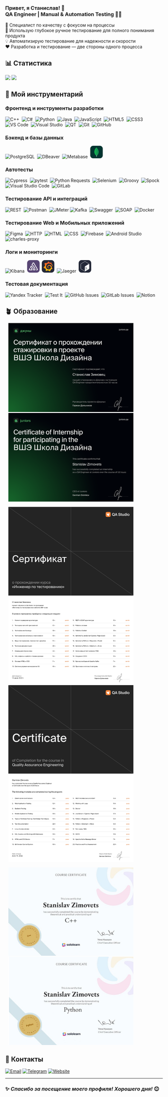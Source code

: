 <h3>Привет, я Станислав! 👋<br>QA Engineer | Manual & Automation Testing 👨‍💻</h3>

🚀 Специалист по качеству с фокусом на процессы  
🧠 Использую глубокое ручное тестирование для полного понимания продукта  
💡 Автоматизирую тестирование для надежности и скорости  
❤️ Разработка и тестирование — две стороны одного процесса

## 📊 Статистика

![](https://github-readme-stats.vercel.app/api/top-langs/?username=ZimQA&layout=compact&langs_count=6&theme=dark&card_width=420)
![](https://github-readme-stats.vercel.app/api?username=ZimQA&show_icons=true&theme=dark&hide_rank=true&hide=prs,issues,contribs,title&line_height=40&card_width=420)

## 🧪 Мой инструментарий

### **Фронтенд и инструменты разработки**
<div>
  <img src="https://skillicons.dev/icons?i=cpp" title="C++" alt="C++" width="40" height="40"/>&nbsp;
  <img src="https://skillicons.dev/icons?i=cs" title="C#" alt="C#" width="40" height="40"/>&nbsp;
  <img src="https://skillicons.dev/icons?i=py" title="Python" alt="Python" width="40" height="40"/>&nbsp;
  <img src="https://skillicons.dev/icons?i=java" title="Java" alt="Java" width="40" height="40"/>&nbsp;
  <img src="https://skillicons.dev/icons?i=js" title="JavaScript" alt="JavaScript" width="40" height="40"/>&nbsp;
  <img src="https://skillicons.dev/icons?i=html" title="HTML5" alt="HTML5" width="40" height="40"/>&nbsp;
  <img src="https://skillicons.dev/icons?i=css" title="CSS3" alt="CSS3" width="40" height="40"/>&nbsp;
  <img src="https://skillicons.dev/icons?i=vscode" title="VS Code" alt="VS Code" width="40" height="40"/>&nbsp;
  <img src="https://skillicons.dev/icons?i=visualstudio" title="Visual Studio" alt="Visual Studio" width="40" height="40"/>&nbsp; 
  <img src="https://skillicons.dev/icons?i=qt" title="QT" alt="QT" width="40" height="40"/>&nbsp; 
  <img src="https://skillicons.dev/icons?i=git" title="Git" alt="Git" width="40" height="40"/>&nbsp;
  <img src="https://skillicons.dev/icons?i=github" title="GitHub" alt="GitHub" width="40" height="40"/>&nbsp;
</div>

### **Бэкенд и базы данных**
<div>
  <img src="https://skillicons.dev/icons?i=postgresql" title="PostgreSQL" alt="PostgreSQL" width="40" height="40"/>&nbsp;
  <img src="https://upload.wikimedia.org/wikipedia/commons/thumb/b/b5/DBeaver_logo.svg/512px-DBeaver_logo.svg.png" title="DBeaver" alt="DBeaver" width="40" height="40"/>&nbsp;
  <img src="https://cdn.worldvectorlogo.com/logos/metabase.svg" title="Metabase" alt="Metabase" width="40" height="40"/>&nbsp;
  <img src="https://raw.githubusercontent.com/tandpfun/skill-icons/main/icons/MongoDB.svg" title="Mongo DB" alt="Mongo DB" width="40" height="40"/>&nbsp;
  
</div>

### **Автотесты**
<div>
  <img src="https://user-images.githubusercontent.com/68279555/200387386-276c709f-380b-46cc-81fd-f292985927a8.png" title="Cypress" alt="Cypress" width="40" height="40"/>&nbsp;
  <img src="https://user-images.githubusercontent.com/25181517/184117132-9e89a93b-65fb-47c3-91e7-7d0f99e7c066.png" title="pytest" alt="pytest" width="40" height="40"/>&nbsp;
  <img src="https://skillicons.dev/icons?i=python" title="Python Requests" alt="Python Requests" width="40" height="40"/>&nbsp;
  <img src="https://user-images.githubusercontent.com/25181517/184103699-d1b83c07-2d83-4d99-9a1e-83bd89e08117.png" title="Selenium" alt="Selenium" width="40" height="40"/>&nbsp;
  <img src="https://raw.githubusercontent.com/tandpfun/skill-icons/59059d809d4c2dbffeefd9292b5f8370c6c78c8a/icons/Groovy.svg" title="Groovy" alt="Groovy" width="40" height="40"/>&nbsp;
  <img src="https://seeklogo.com/images/S/spock-logo-87267747C2-seeklogo.com.png" title="Spock" alt="Spock" width="40" height="40"/>&nbsp;
  <img src="https://user-images.githubusercontent.com/25181517/192108891-d86b6220-e232-423a-bf5f-90903e6887c3.png" title="Visual Studio Code" alt="Visual Studio Code" width="40" height="40"/>&nbsp;
  <img src="https://user-images.githubusercontent.com/25181517/192108376-c675d39b-90f6-4073-bde6-5a9291644657.png" title="GitLab" alt="GitLab" width="40" height="40"/>&nbsp;
</div>



### **Тестирование API и интеграций**
<div>
  <img src="https://user-images.githubusercontent.com/25181517/192107858-fe19f043-c502-4009-8c47-476fc89718ad.png" title="REST" alt="REST" width="40" height="40"/>&nbsp;
  <img src="https://user-images.githubusercontent.com/25181517/192109061-e138ca71-337c-4019-8d42-4792fdaa7128.png" title="Postman" alt="Postman" width="40" height="40"/>&nbsp;
  <img src="https://cdn.simpleicons.org/apachejmeter" width="40" height="40" alt="JMeter" />
  <img src="https://user-images.githubusercontent.com/25181517/192107004-2d2fff80-d207-4916-8a3e-130fee5ee495.png" title="Kafka" alt="Kafka" width="40" height="40"/>&nbsp;
  <img src="https://user-images.githubusercontent.com/25181517/186711335-a3729606-5a78-4496-9a36-06efcc74f800.png" title="Swagger" alt="Swagger" width="40" height="40"/>&nbsp;
  <img src="https://user-images.githubusercontent.com/25181517/192107860-9a9f0894-0e34-4ab3-964d-6297ee4c00e9.png" title="SOAP" alt="SOAP" width="40" height="40"/>&nbsp;
  <img src="https://user-images.githubusercontent.com/25181517/117207330-263ba280-adf4-11eb-9b97-0ac5b40bc3be.png" title="Docker" alt="Docker" width="40" height="40"/>&nbsp;
</div>

### **Тестирование Web и Мобильных приложений**
<div>
  <img src="https://user-images.githubusercontent.com/25181517/189715289-df3ee512-6eca-463f-a0f4-c10d94a06b2f.png" title="Figma" alt="Figma" width="40" height="40"/>&nbsp;
  <img src="https://user-images.githubusercontent.com/25181517/192107854-765620d7-f909-4953-a6da-36e1ef69eea6.png" title="HTTP" alt="HTTP" width="40" height="40"/>&nbsp;
  <img src="https://user-images.githubusercontent.com/25181517/192158954-f88b5814-d510-4564-b285-dff7d6400dad.png" title="HTML" alt="HTML" width="40" height="40"/>&nbsp;
  <img src="https://user-images.githubusercontent.com/25181517/183898674-75a4a1b1-f960-4ea9-abcb-637170a00a75.png" title="CSS" alt="CSS" width="40" height="40"/>&nbsp;
  <img src="https://user-images.githubusercontent.com/25181517/189716855-2c69ca7a-5149-4647-936d-780610911353.png" title="Firebase" alt="Firebase" width="40" height="40"/>&nbsp;
  <img src="https://user-images.githubusercontent.com/25181517/192108895-20dc3343-43e3-4a54-a90e-13a4abbc57b9.png" title="Android Studio" alt="Android Studio" width="40" height="40"/>&nbsp;
  <img src="https://cdn.icon-icons.com/icons2/3053/PNG/512/charles_proxy_macos_bigsur_icon_190302.png" title="charles-proxy" alt="charles-proxy" width="40" height="40"/>&nbsp;
</div>

### **Логи и мониторинги**
<div>
  <img src="https://raw.githubusercontent.com/maliceio/kibana/master/docs/kibana-logo.png" title="Kibana" alt="Kibana" width="40" height="40"/>&nbsp;
  <img src="https://raw.githubusercontent.com/tandpfun/skill-icons/main/icons/Sentry.svg" title="Sentry" alt="Sentry" width="40" height="40"/>&nbsp;
  <img src="https://raw.githubusercontent.com/tandpfun/skill-icons/main/icons/Grafana-Dark.svg" title="Grafana" alt="Grafana" width="40" height="40"/>&nbsp;
  <img src="https://avatars.githubusercontent.com/u/28545596?s=200&v=4" title="Jaeger" alt="Jaeger" width="40" height="40"/>&nbsp;
  <img src="https://raw.githubusercontent.com/tandpfun/skill-icons/main/icons/Bash-Dark.svg" title="Bash" alt="Bash" width="40" height="40"/>&nbsp;
</div>

### **Тестовая документация**
  <div>
    <img src="https://is1-ssl.mzstatic.com/image/thumb/Purple116/v4/4b/7d/d4/4b7dd461-16e6-e245-af56-512fc8aa21e5/AppIcon-0-0-1x_U007emarketing-0-7-0-85-220.png/460x0w.webp" title="Yandex Tracker" alt="Yandex Tracker" width="40" height="40"/>&nbsp;
    <img src="https://docs.testit.software/images/testit_logo_icon_blue.png" title="Test It" alt="Test It" width="40" height="40"/>&nbsp;
    <img src="https://skillicons.dev/icons?i=github" title="GitHub Issues" alt="GitHub Issues" width="40" height="40"/>&nbsp;
    <img src="https://skillicons.dev/icons?i=gitlab" title="GitLab Issues" alt="GitLab Issues" width="40" height="40"/>&nbsp;
    <img src="https://skillicons.dev/icons?i=notion" title="Notion" alt="Notion" width="40" height="40"/>&nbsp;
  </div>

## 🪴 Образование

[<img src="./Certificates/Stajirovka-Rus.png" width="400px" hspace="10px" alt="Сертификат о прохождении стажировки">](https://raw.githubusercontent.com/ZimQA/ZimQA/main/Certificates/Stajirovka-Rus.png)
[<img src="./Certificates/Stajirovka-Eng.png" width="400px" hspace="10px" alt="Сертификат о прохождении стажировки">](https://raw.githubusercontent.com/ZimQA/ZimQA/main/Certificates/Stajirovka-Eng.png)

[<img src="./Certificates/Sertificate-Rus.png" width="400px" hspace="10px" alt="Сертификат о прохождении курсов">](https://raw.githubusercontent.com/ZimQA/ZimQA/main/Certificates/Sertificate-Rus.png)
[<img src="./Certificates/Sertificate-Eng.png" width="400px" hspace="10px" alt="Сертификат о прохождении курсов">](https://raw.githubusercontent.com/ZimQA/ZimQA/main/Certificates/Sertificate-Eng.png)

[<img src="./Certificates/Sololearn_C++.png" width="400px" hspace="10px" alt="Сертификат о прохождении курсов">](https://raw.githubusercontent.com/ZimQA/ZimQA/main/Certificates/Sololearn_C++.png)
[<img src="./Certificates/Sololearn_Python.png" width="400px" hspace="10px" alt="Сертификат о прохождении курсов">](https://raw.githubusercontent.com/ZimQA/ZimQA/main/Certificates/Sololearn_Python.png)

## 🤝 Контакты
[![Email](https://img.shields.io/badge/Email-3b5998?style=flat-square&logo=Mail.Ru&logoColor=white)](mailto:stanislav-zimovets@yandex.ru)
[![Telegram](https://img.shields.io/badge/Telegram-0088cc?style=flat-square&logo=Telegram&logoColor=white)](https://t.me/Stanislav_Zimovets)
[![Website](https://img.shields.io/badge/Website-FF7139?style=flat-square&logo=Firefox-Browser&logoColor=white)](https://zimqa.github.io/)

---
### ✨ *Спасибо за посещение моего профиля! Хорошего дня!* 😊
